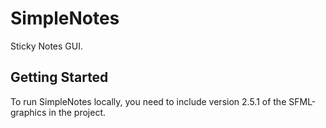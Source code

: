 # SimpleNotes
Sticky Notes GUI.
## Getting Started
To run SimpleNotes locally, you need to include version 2.5.1 of the SFML-graphics in the project.
